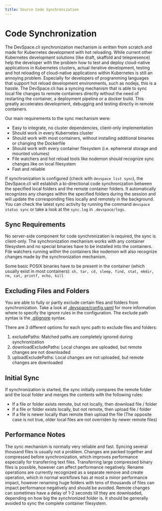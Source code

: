 ```yaml
---
title: Source Code Synchronization
---
```


# Code Synchronization
The DevSpace.cli synchronization mechanism is written from scratch and made for Kubernetes development with hot reloading. While current other Kubernetes development solutions (like draft, skaffold and telepresence) help the developer with the problem how to test and deploy cloud-native applications in Kubernetes clusters, actual iterative development, testing and hot reloading of cloud-native applications within Kubernetes is still an annoying problem. Especially for developers of programming languages that support hot reload development environments, such as nodejs, this is a hassle. The DevSpace.cli has a syncing mechanism that is able to sync local file changes to remote containers directly without the need of restarting the container, a deployment pipeline or a docker build. This greatly accelerates development, debugging and testing directly in remote containers.

Our main requirements to the sync mechanism were:
- Easy to integrate, no cluster dependencies, client-only implementation
- Should work in every Kubernetes cluster
- Should work with most containers, without installing additional binaries or changing the Dockerfile
- Should work with every container filesystem (i.e. ephemeral storage and mounted volumes)
- File watchers and hot reload tools like nodemon should recognize sync changes like on local filesystem
- Fast and reliable

 If synchronization is configured (check with `devspace list sync`), the DevSpace.cli will establish a bi-directional code synchronization between the specified local folders and the remote container folders. It automatically recognizes any changes within the specified folders during the session and will update the corresponding files locally and remotely in the background. You can check the latest sync activity by running the command `devspace status sync` or take a look at the `sync.log` in `.devspace/logs`.

## Sync Requirements
No server-side component for code synchronization is required, the sync is client-only. The synchronization mechanism works with any container filesystem and no special binaries have to be installed into the containers. File watchers running within the containers like nodemon will also recognize changes made by the synchronization mechanism.

Some basic POSIX binaries have to be present in the container (which usually exist in most containers): `sh, tar, cd, sleep, find, stat, mkdir, rm, cat, printf, echo, kill`

## Excluding Files and Folders
You are able to fully or partly exclude certain files and folders from synchronization. Take a look at [.devspace/config.yaml](/docs/configuration/config.yaml.html) for more information where to specify the ignore rules in the configuration. The exclude path syntax is the [.gitignore](https://git-scm.com/docs/gitignore) syntax. 

There are 3 different options for each sync path to exclude files and folders:
1. excludePaths: Matched paths are completely ignored during synchronization
2. downloadExcludePaths: Local changes are uploaded, but remote changes are not downloaded 
3. uploadExcludePaths: Local changes are not uploaded, but remote changes are downloaded

## Initial Sync
If synchronization is started, the sync initially compares the remote folder and the local folder and merges the contents with the following rules:
- If a file or folder exists remote, but not locally, then download file / folder
- If a file or folder exists locally, but not remote, then upload file / folder
- If a file is newer locally than remote then upload the file (The opposite case is not true, older local files are not overriden by newer remote files)

## Performance Notes
The sync mechanism is normally very reliable and fast. Syncing several thousand files is usually not a problem. Changes are packed together and compressed before synchronization, which improves performance especially for transferring text files. Transferring large compressed binary files is possible, however can affect performance negatively. Rename operations are currently recognized as a separate remove and create operation, which in normal workflows has at most a minor performance impact, however renaming huge folders with tens of thousands of files can impact performance negatively and should be avoided. Remote changes can sometimes have a delay of 1-2 seconds till they are downloaded, depending on how big the synchronized folder is. It should be generally avoided to sync the complete container filesystem.
